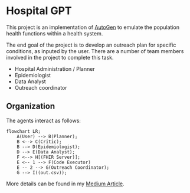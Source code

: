 # Hospital GPT

This project is an implementation of [AutoGen](https://github.com/microsoft/autogen) to emulate the population health functions within a health system.

The end goal of the project is to develop an outreach plan for specific conditions, as inputed by the user. There are a number of team members involved in the project to complete this task.
- Hospital Administration / Planner
- Epidemiologist
- Data Analyst
- Outreach coordinator

## Organization
The agents interact as follows:
```mermaid
flowchart LR;
    A(User) --> B(Planner);
    B <--> C(Critic);
    B --> D(Epidemiologist);
    D --> E(Data Analyst);
    F <--> H[(FHIR Server)];
    E <-- 1 --> F(Code Executor)
    E -- 2 --> G(Outreach Coordinator);
    G --> I((out.csv));
```

More details can be found in my [Medium Article](https://medium.com/@micklynch_6905/hospitalgpt-managing-a-patient-population-with-autogen-powered-by-gpt-4-mixtral-8x7b-ef9f54f275f1).

